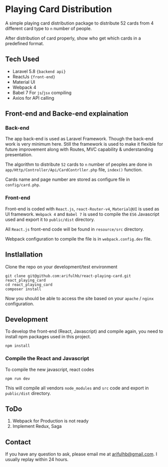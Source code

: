 # Playing Card Distribution 
A simple playing card distribution package to distribute 52 cards from 4 different card type to `n`  number of people. 

After distribution of card properly, show who get which cards in a predefined format.

## Tech Used
- Laravel 5.8 `{backend api}`
- ReactJs `{front-end}`
- Material UI
- Webpack 4
- Babel 7 For `js`/`jsx` compiling
- Axios for API calling

## Front-end and Backe-end explaination
### Back-end
The app back-end is used as Laravel Framework. Though the back-end work is very minimum here. Still the framework is used to make it flexible for future improvement along with Routes, MVC capability & understanding presentation.

The algorithm to distribute `52` cards to `n` number of peoples are done in `app/Http/Controller/Api/CardContrller.php` file, `index()` function.

Cards name and page number are stored as configure file in `config/card.php`.

### Front-end
Front-end is coded with `React.js`, `react-Router-v4`, `Material@UI` is used as UI framework. `Webpack 4` and `Babel 7` is used to compile the `ES6` Javascript used and export it to `public/dist` directory.

All `React.js` front-end code will be found in `resource/src` directory.

Webpack configuration to compile the file is in `webpack.config.dev` file.


## Instlallation
Clone the repo on your development/test environment

```
git clone git@github.com:arifulhb/react-playing-card.git react_playing_card
cd react_playing_card
composer install
```

Now you should be able to access the site based on your `apache` / `nginx` configuration.

## Development
To develop the front-end (React, Javascript) and compile again, you need to install npm packages used in this project.

```
npm install
```
### Compile the React and Javascript
To compile the new javascript, react codes
```
npm run dev
```
This will compile all vendors `node_modules` and `src` code and export in `public/dist` directory.


## ToDo
1. Webpack for Production is not ready
2. Implement Redux, Saga 
## Contact
If you have any question to ask, please email me at [arifulhb@gmail.com](mailto:arifulhb@gmail.com). 
I usually replay within 24 hours.
